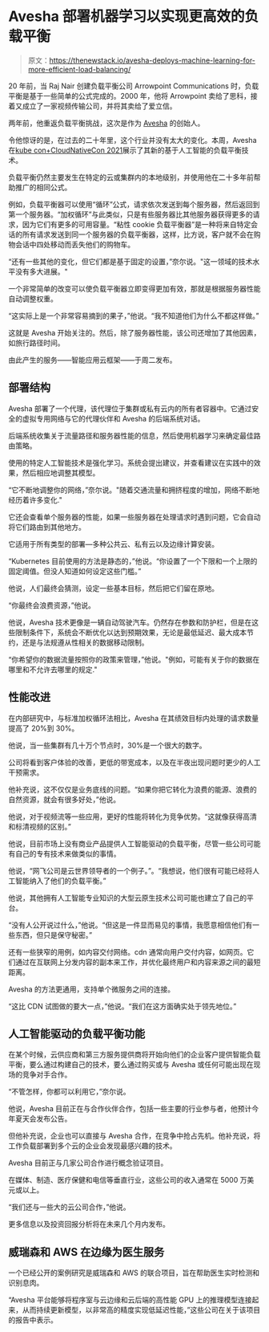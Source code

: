 # Avesha 部署机器学习以实现更高效的负载平衡

> 原文：<https://thenewstack.io/avesha-deploys-machine-learning-for-more-efficient-load-balancing/>

20 年前，当 Raj Nair 创建负载平衡公司 Arrowpoint Communications 时，负载平衡是基于一些简单的公式完成的。2000 年，他将 Arrowpoint 卖给了思科，接着又成立了一家视频传输公司，并将其卖给了爱立信。

两年前，他重返负载平衡挑战，这次是作为 [Avesha](https://www.avesha.io/) 的创始人。

令他惊讶的是，在过去的二十年里，这个行业并没有太大的变化。本周，Avesha 在[kube con+CloudNativeCon 2021](https://www.cncf.io/kubecon-cloudnativecon-events/?utm_content=inline-mention)展示了其新的基于人工智能的负载平衡技术。

负载平衡仍然主要发生在特定的云或集群内的本地级别，并使用他在二十多年前帮助推广的相同公式。

例如，负载平衡器可以使用“循环”公式，请求依次发送到每个服务器，然后返回到第一个服务器。“加权循环”与此类似，只是有些服务器比其他服务器获得更多的请求，因为它们有更多的可用容量。“粘性 cookie 负载平衡器”是一种将来自特定会话的所有请求发送到同一个服务器的负载平衡器，这样，比方说，客户就不会在购物会话中四处移动而丢失他们的购物车。

“还有一些其他的变化，但它们都是基于固定的设置，”奈尔说。"这一领域的技术水平没有多大进展。"

一个非常简单的改变可以使负载平衡器立即变得更加有效，那就是根据服务器性能自动调整权重。

“这实际上是一个非常容易摘到的果子，”他说。“我不知道他们为什么不都这样做。”

这就是 Avesha 开始关注的。然后，除了服务器性能，该公司还增加了其他因素，如旅行路径时间。

由此产生的服务——智能应用云框架——于周二发布。

## 部署结构

Avesha 部署了一个代理，该代理位于集群或私有云内的所有者容器中。它通过安全的虚拟专用网络与它的代理伙伴和 Avesha 的后端系统对话。

后端系统收集关于流量路径和服务器性能的信息，然后使用机器学习来确定最佳路由策略。

使用的特定人工智能技术是强化学习。系统会提出建议，并查看建议在实践中的效果，然后相应地调整其模型。

“它不断地调整你的网络，”奈尔说。"随着交通流量和拥挤程度的增加，网络不断地经历着许多变化."

它还会查看单个服务器的性能，如果一些服务器在处理请求时遇到问题，它会自动将它们路由到其他地方。

它适用于所有类型的部署—多种公共云、私有云以及边缘计算安装。

“Kubernetes 目前使用的方法是静态的，”他说。“你设置了一个下限和一个上限的固定阈值。但没人知道如何设定这些门槛。”

他说，人们最终会猜测，设定一些基本目标，然后把它们留在原地。

“你最终会浪费资源，”他说。

他说，Avesha 技术更像是一辆自动驾驶汽车。仍然存在参数和防护栏，但是在这些限制条件下，系统会不断优化以达到预期效果，无论是最低延迟、最大成本节约，还是与法规遵从性相关的数据移动限制。

“你希望你的数据流量按照你的政策来管理，”他说。"例如，可能有关于你的数据在哪里和不允许去哪里的规定."

## 性能改进

在内部研究中，与标准加权循环法相比，Avesha 在其绩效目标内处理的请求数量提高了 20%到 30%。

他说，当一些集群有几十万个节点时，30%是一个很大的数字。

公司将看到客户体验的改善，更低的带宽成本，以及在半夜出现问题时更少的人工干预需求。

他补充说，这不仅仅是业务底线的问题。“如果你把它转化为浪费的能源、浪费的自然资源，就会有很多好处，”他说。

他说，对于视频流等一些应用，更好的性能将转化为竞争优势。“这就像获得高清和标清视频的区别。”

他说，目前市场上没有商业产品提供人工智能驱动的负载平衡，尽管一些公司可能有自己的专有技术来做类似的事情。

他说，“网飞公司是云世界领导者的一个例子。”。“我想说，他们很有可能已经将人工智能纳入了他们的负载平衡。”

他说，其他拥有人工智能专业知识的大型云原生技术公司可能也建立了自己的平台。

“没有人公开说过什么，”他说。“但这是一件显而易见的事情，我愿意相信他们有一些东西，但只是保守秘密。”

还有一些狭窄的用例，如内容交付网络。cdn 通常向用户交付内容，如网页。它们通过在互联网上分发内容的副本来工作，并优化最终用户和内容来源之间的最短距离。

Avesha 的方法更通用，支持单个微服务之间的连接。

“这比 CDN 试图做的要大一点，”他说。“我们在这方面确实处于领先地位。”

## 人工智能驱动的负载平衡功能

在某个时候，云供应商和第三方服务提供商将开始向他们的企业客户提供智能负载平衡，要么通过构建自己的技术，要么通过购买或与 Avesha 或任何可能出现在现场的竞争对手合作。

“不管怎样，你都可以利用它，”奈尔说。

他说，Avesha 目前正在与合作伙伴合作，包括一些主要的行业参与者，他预计今年夏天会发布公告。

但他补充说，企业也可以直接与 Avesha 合作，在竞争中抢占先机。他补充说，将工作负载部署到多个云的企业会发现最感兴趣的技术。

Avesha 目前正与几家公司合作进行概念验证项目。

在媒体、制造、医疗保健和电信等垂直行业，这些公司的收入通常在 5000 万美元或以上。

“我们还与一些大的云公司合作，”他说。

更多信息以及投资回报分析将在未来几个月内发布。

## 威瑞森和 AWS 在边缘为医生服务

一个已经公开的案例研究是威瑞森和 AWS 的联合项目，旨在帮助医生实时检测和识别息肉。

“Avesha 平台能够将程序室与云边缘和云后端的高性能 GPU 上的推理模型连接起来，从而持续更新模型，以非常高的精度实现低延迟性能，”这些公司在关于该项目的报告中表示。

<svg xmlns:xlink="http://www.w3.org/1999/xlink" viewBox="0 0 68 31" version="1.1"><title>Group</title> <desc>Created with Sketch.</desc></svg>